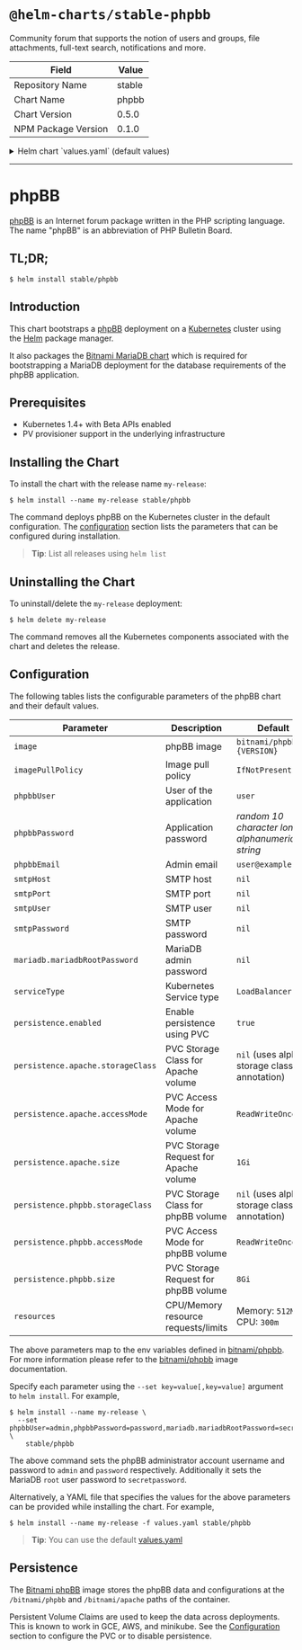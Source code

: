 # `@helm-charts/stable-phpbb`

Community forum that supports the notion of users and groups, file attachments, full-text search, notifications and more.

| Field               | Value  |
| ------------------- | ------ |
| Repository Name     | stable |
| Chart Name          | phpbb  |
| Chart Version       | 0.5.0  |
| NPM Package Version | 0.1.0  |

<details>

<summary>Helm chart `values.yaml` (default values)</summary>

```yaml
## Bitnami phpBB image version
## ref: https://hub.docker.com/r/bitnami/phpbb/tags/
##
image: bitnami/phpbb:3.2.1-r1

## Specify a imagePullPolicy
## ref: http://kubernetes.io/docs/user-guide/images/#pre-pulling-images
##
imagePullPolicy: IfNotPresent

## User of the application
## ref: https://github.com/bitnami/bitnami-docker-phpbb#environment-variables
##
phpbbUser: user

## Application password
## Defaults to a random 10-character alphanumeric string if not set
## ref: https://github.com/bitnami/bitnami-docker-phpbb#environment-variables
##
# phpbbPassword:

## Admin email
## ref: https://github.com/bitnami/bitnami-docker-phpbb#environment-variables
##
phpbbEmail: user@example.com

## SMTP mail delivery configuration
## ref: https://github.com/bitnami/bitnami-docker-phpbb#smtp-configuration
##
# smtpHost:
# smtpPort:
# smtpUser:
# smtpPassword:

##
## MariaDB chart configuration
##
mariadb:
  ## MariaDB admin password
  ## ref: https://github.com/bitnami/bitnami-docker-mariadb/blob/master/README.md#setting-the-root-password-on-first-run
  ##
  # mariadbRootPassword:

  ## Enable persistence using Persistent Volume Claims
  ## ref: http://kubernetes.io/docs/user-guide/persistent-volumes/
  ##
  persistence:
    enabled: true
    ## mariadb data Persistent Volume Storage Class
    ## If defined, storageClassName: <storageClass>
    ## If set to "-", storageClassName: "", which disables dynamic provisioning
    ## If undefined (the default) or set to null, no storageClassName spec is
    ##   set, choosing the default provisioner.  (gp2 on AWS, standard on
    ##   GKE, AWS & OpenStack)
    ##
    # storageClass: "-"
    accessMode: ReadWriteOnce
    size: 8Gi

## Kubernetes configuration
## For minikube, set this to NodePort, elsewhere use LoadBalancer
##
serviceType: LoadBalancer

## Enable persistence using Persistent Volume Claims
## ref: http://kubernetes.io/docs/user-guide/persistent-volumes/
##
persistence:
  enabled: true
  apache:
    ## apache data Persistent Volume Storage Class
    ## If defined, storageClassName: <storageClass>
    ## If set to "-", storageClassName: "", which disables dynamic provisioning
    ## If undefined (the default) or set to null, no storageClassName spec is
    ##   set, choosing the default provisioner.  (gp2 on AWS, standard on
    ##   GKE, AWS & OpenStack)
    ##
    # storageClass: "-"
    accessMode: ReadWriteOnce
    size: 1Gi
  phpbb:
    ## phpbb data Persistent Volume Storage Class
    ## If defined, storageClassName: <storageClass>
    ## If set to "-", storageClassName: "", which disables dynamic provisioning
    ## If undefined (the default) or set to null, no storageClassName spec is
    ##   set, choosing the default provisioner.  (gp2 on AWS, standard on
    ##   GKE, AWS & OpenStack)
    ##
    # storageClass: "-"
    accessMode: ReadWriteOnce
    size: 8Gi

## Configure resource requests and limits
## ref: http://kubernetes.io/docs/user-guide/compute-resources/
##
resources:
  requests:
    memory: 512Mi
    cpu: 300m
```

</details>

---

# phpBB

[phpBB](https://www.phpbb.com/) is an Internet forum package written in the PHP scripting language. The name "phpBB" is an abbreviation of PHP Bulletin Board.

## TL;DR;

```console
$ helm install stable/phpbb
```

## Introduction

This chart bootstraps a [phpBB](https://github.com/bitnami/bitnami-docker-phpbb) deployment on a [Kubernetes](http://kubernetes.io) cluster using the [Helm](https://helm.sh) package manager.

It also packages the [Bitnami MariaDB chart](https://github.com/kubernetes/charts/tree/master/stable/mariadb) which is required for bootstrapping a MariaDB deployment for the database requirements of the phpBB application.

## Prerequisites

- Kubernetes 1.4+ with Beta APIs enabled
- PV provisioner support in the underlying infrastructure

## Installing the Chart

To install the chart with the release name `my-release`:

```console
$ helm install --name my-release stable/phpbb
```

The command deploys phpBB on the Kubernetes cluster in the default configuration. The [configuration](#configuration) section lists the parameters that can be configured during installation.

> **Tip**: List all releases using `helm list`

## Uninstalling the Chart

To uninstall/delete the `my-release` deployment:

```console
$ helm delete my-release
```

The command removes all the Kubernetes components associated with the chart and deletes the release.

## Configuration

The following tables lists the configurable parameters of the phpBB chart and their default values.

| Parameter                         | Description                           | Default                                        |
| --------------------------------- | ------------------------------------- | ---------------------------------------------- |
| `image`                           | phpBB image                           | `bitnami/phpbb:{VERSION}`                      |
| `imagePullPolicy`                 | Image pull policy                     | `IfNotPresent`                                 |
| `phpbbUser`                       | User of the application               | `user`                                         |
| `phpbbPassword`                   | Application password                  | _random 10 character long alphanumeric string_ |
| `phpbbEmail`                      | Admin email                           | `user@example.com`                             |
| `smtpHost`                        | SMTP host                             | `nil`                                          |
| `smtpPort`                        | SMTP port                             | `nil`                                          |
| `smtpUser`                        | SMTP user                             | `nil`                                          |
| `smtpPassword`                    | SMTP password                         | `nil`                                          |
| `mariadb.mariadbRootPassword`     | MariaDB admin password                | `nil`                                          |
| `serviceType`                     | Kubernetes Service type               | `LoadBalancer`                                 |
| `persistence.enabled`             | Enable persistence using PVC          | `true`                                         |
| `persistence.apache.storageClass` | PVC Storage Class for Apache volume   | `nil` (uses alpha storage class annotation)    |
| `persistence.apache.accessMode`   | PVC Access Mode for Apache volume     | `ReadWriteOnce`                                |
| `persistence.apache.size`         | PVC Storage Request for Apache volume | `1Gi`                                          |
| `persistence.phpbb.storageClass`  | PVC Storage Class for phpBB volume    | `nil` (uses alpha storage class annotation)    |
| `persistence.phpbb.accessMode`    | PVC Access Mode for phpBB volume      | `ReadWriteOnce`                                |
| `persistence.phpbb.size`          | PVC Storage Request for phpBB volume  | `8Gi`                                          |
| `resources`                       | CPU/Memory resource requests/limits   | Memory: `512Mi`, CPU: `300m`                   |

The above parameters map to the env variables defined in [bitnami/phpbb](http://github.com/bitnami/bitnami-docker-phpbb). For more information please refer to the [bitnami/phpbb](http://github.com/bitnami/bitnami-docker-phpbb) image documentation.

Specify each parameter using the `--set key=value[,key=value]` argument to `helm install`. For example,

```console
$ helm install --name my-release \
  --set phpbbUser=admin,phpbbPassword=password,mariadb.mariadbRootPassword=secretpassword \
    stable/phpbb
```

The above command sets the phpBB administrator account username and password to `admin` and `password` respectively. Additionally it sets the MariaDB `root` user password to `secretpassword`.

Alternatively, a YAML file that specifies the values for the above parameters can be provided while installing the chart. For example,

```console
$ helm install --name my-release -f values.yaml stable/phpbb
```

> **Tip**: You can use the default [values.yaml](values.yaml)

## Persistence

The [Bitnami phpBB](https://github.com/bitnami/bitnami-docker-phpbb) image stores the phpBB data and configurations at the `/bitnami/phpbb` and `/bitnami/apache` paths of the container.

Persistent Volume Claims are used to keep the data across deployments. This is known to work in GCE, AWS, and minikube.
See the [Configuration](#configuration) section to configure the PVC or to disable persistence.
